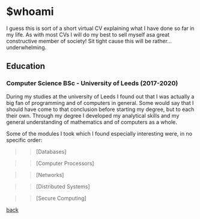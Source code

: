 

# $whoami
I guess this is sort of a short virtual CV explaining what I have done so far in my life. As with most CVs I will do my best to sell myself asa great constructive member of society! Sit tight cause this will be rather... underwhelming.


## Education
### Computer Science BSc - University of Leeds (2017-2020)
During my studies at the university of Leeds I found out that I was actually a big fan of programming and of computers in general. Some would say that I should have come to that conclusion before starting my degree, but to each their own. Through my degree I developed my analytical skills and my general understanding of mathematics and of computers as a whole.

Some of the modules I took which I found especially interesting were, in no specific order:

>> [Databases]

>> [Computer Processors]

>> [Networks]

>> [Distributed Systems]

>> [Secure Computing]

[back](./)
